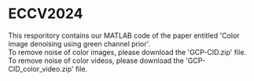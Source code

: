 # ECCV2024
This resporitory contains our MATLAB code of the paper entitled 'Color image denoising using green channel prior'. <br />
To remove noise of color images, please download the 'GCP-CID.zip' file. <br />
To remove noise of color videos, please download the 'GCP-CID_color_video.zip' file.
